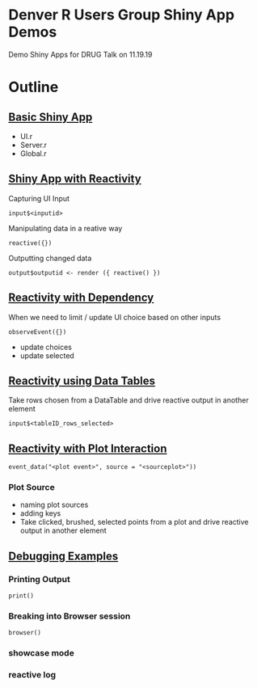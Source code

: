 # Denver R Users Group Shiny App Demos
Demo Shiny Apps for DRUG Talk on 11.19.19

# Outline 
## [Basic Shiny App](https://github.com/kbartsch/DRUG-Shiny-Demos/tree/master/Basic%20Shiny%20App)
- UI.r
- Server.r
- Global.r


## [Shiny App with Reactivity](https://github.com/kbartsch/DRUG-Shiny-Demos/tree/master/Shiny%20App%20with%20Reactivity)
Capturing UI Input 

`input$<inputid>`


Manipulating data in a reative way

`reactive({})`



Outputting changed data

`output$outputid <- render ({ reactive() })`

## [Reactivity with Dependency](https://github.com/kbartsch/DRUG-Shiny-Demos/tree/master/Reactive%20App%20with%20Dependencies)
When we need to limit / update UI choice based on other inputs 

`observeEvent({})`
- update choices 
- update selected 

## [Reactivity using Data Tables](https://github.com/kbartsch/DRUG-Shiny-Demos/tree/master/Reactivity%20from%20Data%20Tables)

Take rows chosen from a DataTable and drive reactive output in another element 
 
 `input$<tableID_rows_selected>`


## [Reactivity with Plot Interaction](https://github.com/kbartsch/DRUG-Shiny-Demos/tree/master/Reactivity%20from%20Plot%20Interaction)
`event_data("<plot event>", source = "<sourceplot>"))`

### Plot Source 
- naming plot sources 
- adding keys 
- Take clicked, brushed, selected points from a plot and drive reactive output in another element 
 


## [Debugging Examples](https://github.com/kbartsch/DRUG-Shiny-Demos/tree/master/Debugging%20Examples)

### Printing Output 
`print()` 
### Breaking into Browser session
`browser()`
### showcase mode

### reactive log


